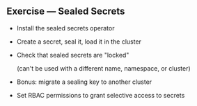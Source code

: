 ## Exercise — Sealed Secrets

- Install the sealed secrets operator

- Create a secret, seal it, load it in the cluster

- Check that sealed secrets are "locked"

  (can't be used with a different name, namespace, or cluster)

- Bonus: migrate a sealing key to another cluster

- Set RBAC permissions to grant selective access to secrets
